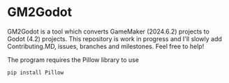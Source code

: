 # GM2Godot

GM2Godot is a tool which converts GameMaker (2024.6.2) projects to Godot (4.2) projects.
This repository is work in progress and I'll slowly add Contributing.MD, issues, branches and milestones.
Feel free to help!

The program requires the Pillow library to use
```
pip install Pillow
```